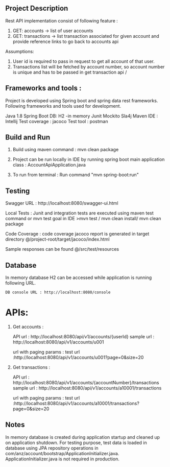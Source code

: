 Project Description
-------------------------
Rest API implementation consist of following feature :

1. GET: accounts -> list of user accounts
2. GET: transactions -> list transaction associated for given account and provide reference links to go back to accounts api

Assumptions:

1. User id is required to pass in request to get all account of that user.
2. Transactions list will be fetched by account number, so account number is unique and has to be passed in get transaction api /


Frameworks and tools :
---------------------
Project is developed using Spring boot and spring data rest frameworks.
Following frameworks and tools used for development.

Java 1.8
Spring Boot
DB: H2 -in memory
Junit
Mockito
Sla4j
Maven
IDE : Intellij
Test coverage : jacoco
Test tool : postman


Build and Run
-------------------

1. Build using maven command :  mvn clean package

2. Project can be run locally  in IDE by running  spring boot main application class : AccountApiApplication.java

3. To run from terminal : Run command "mvn spring-boot:run"


Testing
---------------------------------------------------------------------------

Swagger URL : http://localhost:8080/swagger-ui.html

Local Tests : Junit and integration tests are executed using maven test command or mvn test goal in IDE
    >mvn test / mvn clean install/ mvn clean package

Code Coverage : code coverage jacoco report is generated in target directory @/project-root/target/jacoco/index.html

Sample responses can be found @/src/test/resources

Database
---------
In memory database H2 can be accessed while application is running following URL.

    DB console URL : http://localhost:8080/console


APIs:
==========================
1. Get accounts :

    API url    : http://localhost:8080/api/v1/accounts/{userId}
    sample url : http://localhost:8080/api/v1/accounts/u001

    url with paging params :
    test url :http://localhost:8080/api/v1/accounts/u001?page=0&size=20


2. Get transactions :

    API url          : http://localhost:8080/api/v1/accounts/{accountNumber}/transactions
    sample url       : http://localhost:8080/api/v1/accounts/a10001/transactions

    url with paging params :
    test url :http://localhost:8080/api/v1/accounts/a10001/transactions?page=0&size=20

Notes
------------------------
In memory database is created during application startup and cleaned up on application shutdown.
For testing purpose, test data is loaded in database using JPA repository operations in com/anz/account/bootstrap/ApplicationInitializer.java.
ApplicationInitializer.java is not required in production.
